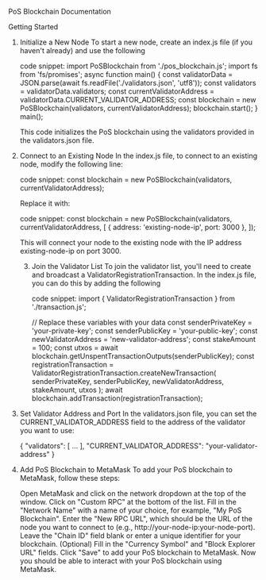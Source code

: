 PoS Blockchain Documentation

Getting Started

1. Initialize a New Node
    To start a new node, create an index.js file (if you haven't already) and use the following 


    code snippet:
    import PoSBlockchain from './pos_blockchain.js';
    import fs from 'fs/promises';
    async function main() {
        const validatorData = JSON.parse(await fs.readFile('./validators.json', 'utf8'));
        const validators = validatorData.validators;
        const currentValidatorAddress = validatorData.CURRENT_VALIDATOR_ADDRESS;
        const blockchain = new PoSBlockchain(validators, currentValidatorAddress);
        blockchain.start();
    }
    main();


    This code initializes the PoS blockchain using the validators provided in the validators.json file.

2. Connect to an Existing Node
    In the index.js file, to connect to an existing node, modify the following line:

    code snippet:
    const blockchain = new PoSBlockchain(validators, currentValidatorAddress);


    Replace it with:


    code snippet:
    const blockchain = new PoSBlockchain(validators, currentValidatorAddress, [
    { address: 'existing-node-ip', port: 3000 },
    ]);


    This will connect your node to the existing node with the IP address existing-node-ip on port 3000.

    3. Join the Validator List
        To join the validator list, you'll need to create and broadcast a ValidatorRegistrationTransaction. In the index.js file, you can do this by adding the following

        
        code snippet:
        import { ValidatorRegistrationTransaction } from './transaction.js';

        // Replace these variables with your data
        const senderPrivateKey = 'your-private-key';
        const senderPublicKey = 'your-public-key';
        const newValidatorAddress = 'new-validator-address';
        const stakeAmount = 100;
        const utxos = await blockchain.getUnspentTransactionOutputs(senderPublicKey);
        const registrationTransaction = ValidatorRegistrationTransaction.createNewTransaction(
        senderPrivateKey,
        senderPublicKey,
        newValidatorAddress,
        stakeAmount,
        utxos
        );
        await blockchain.addTransaction(registrationTransaction);

4. Set Validator Address and Port
    In the validators.json file, you can set the CURRENT_VALIDATOR_ADDRESS field to the address of the validator you want to use:

    {
    "validators": [ ... ],
    "CURRENT_VALIDATOR_ADDRESS": "your-validator-address"
    }

5. Add PoS Blockchain to MetaMask
    To add your PoS blockchain to MetaMask, follow these steps:

    Open MetaMask and click on the network dropdown at the top of the window.
    Click on "Custom RPC" at the bottom of the list.
    Fill in the "Network Name" with a name of your choice, for example, "My PoS Blockchain".
    Enter the "New RPC URL", which should be the URL of the node you want to connect to (e.g., http://your-node-ip:your-node-port).
    Leave the "Chain ID" field blank or enter a unique identifier for your blockchain.
    (Optional) Fill in the "Currency Symbol" and "Block Explorer URL" fields.
    Click "Save" to add your PoS blockchain to MetaMask.
    Now you should be able to interact with your PoS blockchain using MetaMask.


